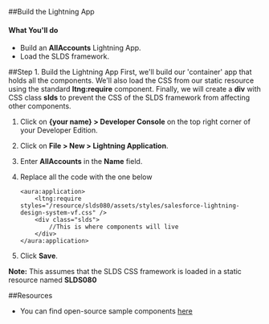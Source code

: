 ##Build the Lightning App

#### What You'll do
* Build an **AllAccounts** Lightning App.
* Load the SLDS framework.


##Step 1. Build the Lightning App
First, we'll build our 'container' app that holds all the components. We'll also load the CSS from our static resource using the standard **ltng:require** component. Finally, we will create a **div** with CSS class **slds** to prevent the CSS of the SLDS framework from affecting other components.

1. Click on **{your name} > Developer Console** on the top right corner of your Developer Edition.
2. Click on **File > New > Lightning Application**.
3. Enter **AllAccounts** in the **Name** field.
4. Replace all the code with the one below

	```
	<aura:application>
		<ltng:require styles="/resource/slds080/assets/styles/salesforce-lightning-design-system-vf.css" />
		<div class="slds">
	 		//This is where components will live
		</div>	
	</aura:application>
	```
5. Click **Save**.

**Note:** This assumes that the SLDS CSS framework is loaded in a static resource named **SLDS080**

##Resources
* You can find open-source sample components <a href="https://github.com/ForceDotComLabs/sldsx" target="_blank">here</a>
